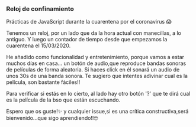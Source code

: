 ### Reloj de confinamiento

Prácticas de JavaScript durante la cuarentena por el coronavirus 😱

Tenemos un reloj, por un lado que da la hora actual con manecillas, a lo antiguo.
Y luego un contador de tiempo desde que empezamos la cuarentena el 15/03/2020.

He añadido como funcionalidad y entretenimiento, porque vamos a estar muchos días en casa...
un botón de audio,que reproduce bandas sonoras de películas de forma aleatoria.
Si haces click en él sonará un audio de unos 30s de una banda sonora.
Te sugiero que intentes adivinar cual es la película, son bastante fáciles!! 

Para verificar si estás en lo cierto, al lado hay otro botón '?' que te dirá cual es la película de la bso que están escuchando.

Espero que os guste!✨ y cualquier issue,si es una crítica constructiva,será bienvenido...que sigo aprendiendo!!🤓


